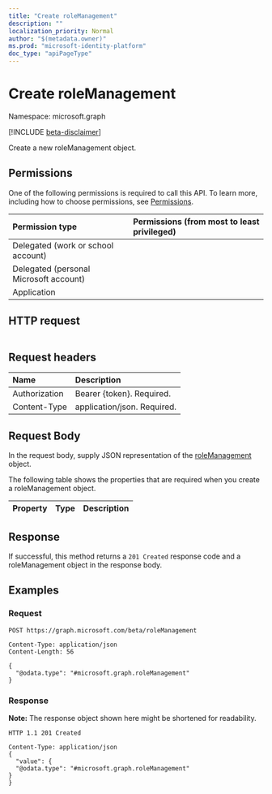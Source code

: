 ```yaml
---
title: "Create roleManagement"
description: ""
localization_priority: Normal
author: "$(metadata.owner)"
ms.prod: "microsoft-identity-platform"
doc_type: "apiPageType"
---
```


# Create roleManagement

Namespace: microsoft.graph

[!INCLUDE [beta-disclaimer](../../includes/beta-disclaimer.md)]

Create a new roleManagement object.

## Permissions

One of the following permissions is required to call this API. To learn more, including how to choose permissions, see [Permissions](/graph/permissions-reference).

| Permission type                        | Permissions (from most to least privileged) |
| :------------------------------------- | :------------------------------------------ |
| Delegated (work or school account)     |                                             |
| Delegated (personal Microsoft account) |                                             |
| Application                            |                                             |

## HTTP request

<!-- {
  "blockType": "ignored"
}
-->

```http

```

## Request headers

| Name          | Description                 |
| :------------ | :-------------------------- |
| Authorization | Bearer {token}. Required.   |
| Content-Type  | application/json. Required. |

## Request Body

In the request body, supply JSON representation of the [roleManagement](../resources/-rolemanagement.md) object.

<!-- Actions and Functions -->

<!-- CRUD Methods -->

The following table shows the properties that are required when you create a roleManagement object.

| Property | Type | Description |
| :------- | :--- | :---------- |

## Response

If successful, this method returns a `201 Created` response code and a roleManagement object in the response body.

## Examples

### Request

<!-- {
  "blockType": "request",
  "name": "create_rolemanagement"
}
-->

```http
POST https://graph.microsoft.com/beta/roleManagement

Content-Type: application/json
Content-Length: 56

{
  "@odata.type": "#microsoft.graph.roleManagement"
}

```

### Response

**Note:** The response object shown here might be shortened for readability.

<!-- {
  "blockType": "response",
  "truncated": true,
  "@odata.type": "Microsoft.EnterpriseRbac.roleManagement"
}
-->

```http
HTTP 1.1 201 Created

Content-Type: application/json
{
  "value": {
  "@odata.type": "#microsoft.graph.roleManagement"
}
}

```
